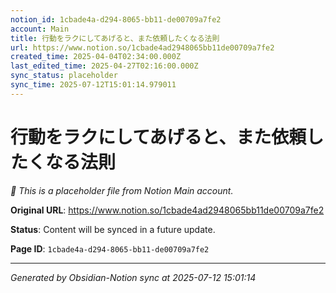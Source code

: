 ```yaml
---
notion_id: 1cbade4a-d294-8065-bb11-de00709a7fe2
account: Main
title: 行動をラクにしてあげると、また依頼したくなる法則
url: https://www.notion.so/1cbade4ad2948065bb11de00709a7fe2
created_time: 2025-04-04T02:34:00.000Z
last_edited_time: 2025-04-27T02:16:00.000Z
sync_status: placeholder
sync_time: 2025-07-12T15:01:14.979011
---
```


# 行動をラクにしてあげると、また依頼したくなる法則

*🔄 This is a placeholder file from Notion Main account.*

**Original URL**: https://www.notion.so/1cbade4ad2948065bb11de00709a7fe2

**Status**: Content will be synced in a future update.

**Page ID**: `1cbade4a-d294-8065-bb11-de00709a7fe2`

---

*Generated by Obsidian-Notion sync at 2025-07-12 15:01:14*
